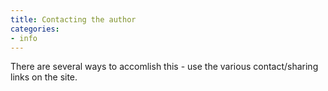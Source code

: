 ```yaml
---
title: Contacting the author
categories:
- info
---
```


There are several ways to accomlish this - use the various contact/sharing links on the site.
